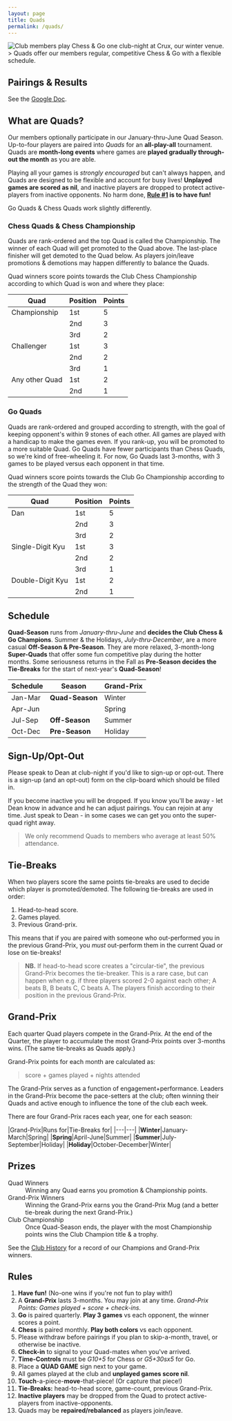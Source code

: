 ```yaml
---
layout: page
title: Quads
permalink: /quads/
---
```


<img class="page-banner" title="Club members play Chess & Go one club-night at Crux, our winter venue." src="/assets/images/photos/2022-12-crux.jpg">
> Quads offer our members regular, competitive Chess & Go with a flexible schedule.

## Pairings & Results
See the [Google Doc][googledoc].

## What are Quads?
Our members optionally participate in our January-thru-June Quad Season.
Up-to-four players are paired into *Quads* for an **all-play-all** tournament.
Quads are **month-long events** where games are **played gradually through-out
the month** as you are able.

Playing all your games is *strongly encouraged* but can't always happen, and
Quads are designed to be flexible and account for busy lives! **Unplayed games
are scored as nil**, and inactive players are dropped to protect active-players
from inactive opponents. No harm done, **[Rule #1](#rules) is to have fun!**

Go Quads &amp; Chess Quads work slightly differently.


### Chess Quads &amp; Chess Championship
Quads are rank-ordered and the top Quad is called the Championship. The winner
of each Quad will get promoted to the Quad above. The last-place finisher will
get demoted to the Quad below. As players join/leave promotions & demotions may
happen differently to balance the Quads.

Quad winners score points towards the Club Chess Championship according to which
Quad is won and where they place:

|Quad|Position|Points|
|---|---|---|
|Championship|1st|5|
| |2nd|3|
| |3rd|2|
|Challenger|1st|3|
| |2nd|2|
| |3rd|1|
|Any other Quad|1st|2|
| |2nd|1|


### Go Quads
Quads are rank-ordered and grouped according to strength, with the goal of
keeping opponent's within 9 stones of each other. All games are played with a
handicap to make the games even. If you rank-up, you will be promoted to a more
suitable Quad. Go Quads have fewer participants than Chess Quads, so we're kind
of free-wheeling it. For now, Go Quads last 3-months, with 3 games to be played
versus each opponent in that time.

Quad winners score points towards the Club Go Championship according to the
strength of the Quad they won:

|Quad|Position|Points|
|---|---|---|
|Dan|1st|5|
| |2nd|3|
| |3rd|2|
|Single-Digit Kyu|1st|3|
| |2nd|2|
| |3rd|1|
|Double-Digit Kyu|1st|2|
| |2nd|1|


## Schedule
**Quad-Season** runs from *January-thru-June* and **decides the Club Chess & Go
Champions**. Summer & the Holidays, *July-thru-December*, are a more casual
**Off-Season & Pre-Season**. They are more relaxed, 3-month-long **Super-Quads**
that offer some fun competitive play during the hotter months. Some seriousness
returns in the Fall as **Pre-Season decides the Tie-Breaks** for the start of
next-year's **Quad-Season**!

|Schedule|Season|Grand-Prix|
|---|---|---|
|Jan-Mar|**Quad-Season**|Winter |
|Apr-Jun|               |Spring |
|Jul-Sep|**Off-Season** |Summer |
|Oct-Dec|**Pre-Season** |Holiday|


## Sign-Up/Opt-Out
Please speak to Dean at club-night if you'd like to sign-up or opt-out. There
is a sign-up (and an opt-out) form on the clip-board which should be filled in.

If you become inactive you will be dropped. If you know you'll be away - let
Dean know in advance and he can adjust pairings. You can rejoin at any time.
Just speak to Dean - in some cases we can get you onto the super-quad right away.

> We only recommend Quads to members who average at least 50% attendance.


## Tie-Breaks
When two players score the same points tie-breaks are used to decide which
player is promoted/demoted. The following tie-breaks are used in order:

1.  Head-to-head score.
2.  Games played.
3.  Previous Grand-prix.

This means that if you are paired with someone who out-performed you in the
previous Grand-Prix, you *must* out-perform them in the current Quad or lose
on tie-breaks!

> **NB.** If head-to-head score creates a "circular-tie", the previous Grand-Prix
> becomes the tie-breaker. This is a rare case, but can happen when e.g. if
> three players scored 2-0 against each other; A beats B, B beats C, C beats A.
> The players finish according to their position in the previous Grand-Prix.


## Grand-Prix
Each quarter Quad players compete in the Grand-Prix. At the end of the Quarter,
the player to accumulate the most Grand-Prix points over 3-months wins. (The
same tie-breaks as Quads apply.)

Grand-Prix points for each month are calculated as:

>   score + games played + nights attended

The Grand-Prix serves as a function of engagement+performance. Leaders in the
Grand-Prix become the pace-setters at the club; often winning their Quads and
active enough to influence the tone of the club each week.

There are four Grand-Prix races each year, one for each season:

|Grand-Prix|Runs for|Tie-Breaks for|
|---|---|
|**Winter**|January-March|Spring|
|**Spring**|April-June|Summer|
|**Summer**|July-September|Holiday|
|**Holiday**|October-December|Winter|


## Prizes
<dl>
    <dt>Quad Winners</dt>
    <dd>Winning any Quad earns you promotion &amp; Championship points.</dd>
    <dt>Grand-Prix Winners</dt>
    <dd>Winning the Grand-Prix earns you the Grand-Prix Mug (and a better tie-break during the next Grand-Prix.)</dd>
    <dt>Club Championship</dt>
    <dd>Once Quad-Season ends, the player with the most Championship points wins the Club Champion title & a trophy.</dd>
</dl>

See the [Club History](/about/#club-history) for a record of our Champions and Grand-Prix winners.


## Rules

1.  **Have fun!** (No-one wins if you're not fun to play with!)
0.  A **Grand-Prix** lasts 3-months. You may join at any time. *Grand-Prix Points: Games played + score + check-ins.*
0.  **Go** is paired quarterly. **Play 3 games** vs each opponent, the winner scores a point.
0.  **Chess** is paired monthly. **Play both colors** vs each opponent.
0.  Please withdraw before pairings if you plan to skip-a-month, travel, or otherwise be inactive.
0.  **Check-in** to signal to your Quad-mates when you've arrived.
0.  **Time-Controls** must be *G10+5* for Chess or *G5+30sx5* for Go.
0.  Place a **QUAD GAME** sign next to your game.
0.  All games played at the club and **unplayed games score nil**. 
0.  **Touch**-a-piece-**move**-that-piece! (Or capture that piece!)
0.  **Tie-Breaks:** head-to-head score, game-count, previous Grand-Prix.
0.  **Inactive players** may be dropped from the Quad to protect active-players from inactive-opponents.
0.  Quads may be **repaired/rebalanced** as players join/leave.



[googledoc]: https://docs.google.com/spreadsheets/d/1ln8BVsmU0cEnVUBYC_Ka3j28RgHz0eFVmcDg4pUH3qE/edit?usp=sharing

